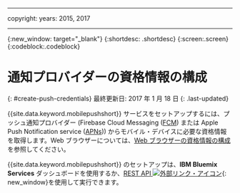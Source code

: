 
---

copyright:
 years: 2015, 2017

---

{:new_window: target="_blank"}
{:shortdesc: .shortdesc}
{:screen:.screen}
{:codeblock:.codeblock}

# 通知プロバイダーの資格情報の構成
{: #create-push-credentials}
最終更新日: 2017 年 1 月 18 日
{: .last-updated}

{{site.data.keyword.mobilepushshort}} サービスをセットアップするには、プッシュ通知プロバイダー (Firebase Cloud Messaging ([FCM](t_push_provider_android.html)) または Apple Push Notification service ([APNs](t_push_provider_ios.html))) からモバイル・デバイスに必要な資格情報を取得します。Web ブラウザーについては、[Web ブラウザーの資格情報の構成](t_push_provider_safari.html)を参照してください。

{{site.data.keyword.mobilepushshort}} のセットアップは、**IBM Bluemix Services** ダッシュボードを使用するか、[REST API ![外部リンク・アイコン](../../icons/launch-glyph.svg "外部リンク・アイコン")](https://mobile.{DomainName}/imfpush/){: new_window}を使用して実行できます。
